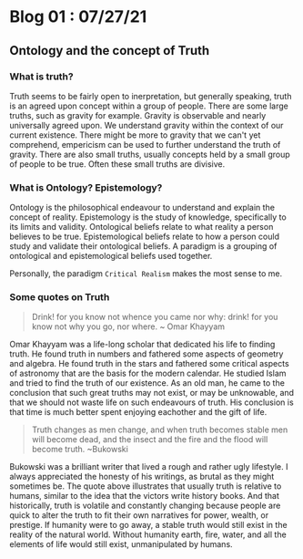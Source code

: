 # Blog 01 : 07/27/21

## Ontology and the concept of Truth

### What is truth?

Truth seems to be fairly open to inerpretation, but generally speaking, truth is an agreed upon concept within a group of people. There are some large truths, such as gravity for example. Gravity is observable and nearly universally agreed upon. We understand gravity within the context of our current existence. There might be more to gravity that we can't yet comprehend, empericism can be used to further understand the truth of gravity. There are also small truths, usually concepts held by a small group of people to be true. Often these small truths are divisive.

### What is Ontology? Epistemology?

Ontology is the philosophical endeavour to understand and explain the concept of reality. Epistemology is the study of knowledge, specifically to its limits and validity. Ontological beliefs relate to what reality a person believes to be true. Epistemological beliefs relate to how a person could study and validate their ontological beliefs. A paradigm is a grouping of ontological and epistemological beliefs used together.

Personally, the paradigm `Critical Realism` makes the most sense to me. 

### Some quotes on Truth

> Drink! for you know not whence you came nor why: drink! for you know not why you go, nor where.  ~ Omar Khayyam

Omar Khayyam was a life-long scholar that dedicated his life to finding truth. He found truth in numbers and fathered some aspects of geometry and algebra. He found truth in the stars and fathered some critical aspects of astronomy that are the basis for the modern calendar. He studied Islam and tried to find the truth of our existence. As an old man, he came to the conclusion that such great truths may not exist, or may be unknowable, and that we should not waste life on such endeavours of truth. His conclusion is that time is much better spent enjoying eachother and the gift of life. 

> Truth changes as men change, and when truth becomes stable men will become dead, and the insect and the fire and the flood will become truth. ~Bukowski

Bukowski was a brilliant writer that lived a rough and rather ugly lifestyle. I always appreciated the honesty of his writings, as brutal as they might sometimes be. The quote above illustrates that usually truth is relative to humans, similar to the idea that the victors write history books. And that historically, truth is volatile and constantly changing because people are quick to alter the truth to fit their own narratives for power, wealth, or prestige. If humanity were to go away, a stable truth would still exist in the reality of the natural world. Without humanity earth, fire, water, and all the elements of life would still exist, unmanipulated by humans. 
